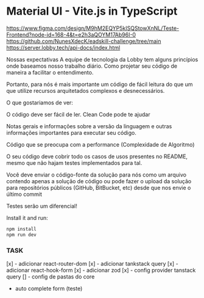 # Material UI - Vite.js in TypeScript

https://www.figma.com/design/M9hM2EQYP5kISQStowXnNL/Teste-Frontend?node-id=168-4&t=e2h3aQOYM17Ab96I-0
https://github.com/NunesXdecK/eadskill-challenge/tree/main
https://server.lobby.tech/api-docs/index.html

Nossas expectativas
A equipe de tecnologia da Lobby tem alguns princípios onde baseamos nosso trabalho diário. Como projetar seu código de maneira a facilitar o entendimento.

Portanto, para nós é mais importante um código de fácil leitura do que um que utilize recursos arquitetados complexos e desnecessários.

O que gostariamos de ver:

O código deve ser fácil de ler. Clean Code pode te ajudar

Notas gerais e informações sobre a versão da linguagem e outras informações importantes para executar seu código.

Código que se preocupa com a performance (Complexidade de Algoritmo)

O seu código deve cobrir todo os casos de usos presentes no README, mesmo que não hajam testes implementados para tal.

Você deve enviar o código-fonte da solução para nós como um arquivo contendo apenas a solução de código ou pode fazer o upload da solução para repositórios públicos (GitHub, BitBucket, etc) desde que nos envie o último commit

Testes serão um diferencial!

Install it and run:

```bash
npm install
npm run dev
```

### TASK

[x] - adicionar react-router-dom
[x] - adicionar tankstack query
[x] - adicionar react-hook-form
[x] - adicionar zod
[x] - config provider tanstack query
[] - config de pastas do core

- auto complete form (teste)
